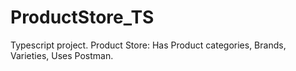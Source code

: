 # ProductStore_TS
Typescript project. Product Store: Has Product categories, Brands, Varieties, Uses Postman.

